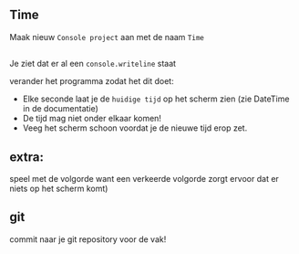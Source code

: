 ## Time


Maak nieuw `Console project` aan met de naam `Time`

##

Je ziet dat er al een `console.writeline` staat


verander het programma zodat het dit doet:
- Elke seconde laat je de `huidige tijd` op het scherm zien (zie DateTime in de documentatie)
- De tijd mag niet onder elkaar komen! 
- Veeg het scherm schoon voordat je de nieuwe tijd erop zet. 

## extra:

speel met de volgorde want een verkeerde volgorde zorgt ervoor dat er niets op het scherm komt)

## git

commit naar je git repository voor de vak!